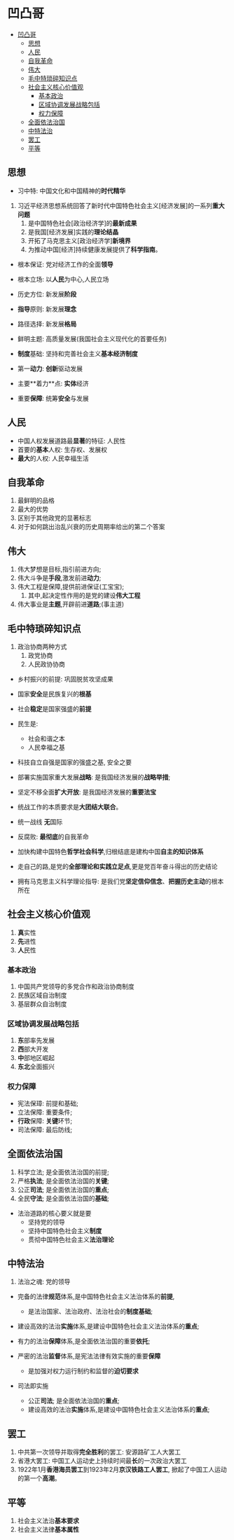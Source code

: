 # 凹凸哥

- [凹凸哥](#凹凸哥)
  - [思想](#思想)
  - [人民](#人民)
  - [自我革命](#自我革命)
  - [伟大](#伟大)
  - [毛中特琐碎知识点](#毛中特琐碎知识点)
  - [社会主义核心价值观](#社会主义核心价值观)
    - [基本政治](#基本政治)
    - [区域协调发展战略包括](#区域协调发展战略包括)
    - [权力保障](#权力保障)
  - [全面依法治国](#全面依法治国)
  - [中特法治](#中特法治)
  - [罢工](#罢工)
  - [平等](#平等)

## 思想

- 习中特: 中国文化和中国精神的**时代精华**

1. 习近平经济思想系统回答了新时代中国特色社会主义[经济发展]的一系列**重大问题**
   1. 是中国特色社会[政治经济学]的**最新成果**
   2. 是我国[经济发展]实践的**理论结晶**
   3. 开拓了马克思主义[政治经济学]**新境界**
   4. 为推动中国[经济]持续健康发展提供了**科学指南**。

- 根本保证: 党对经济⼯作的全⾯**领导**
- 根本⽴场: 以**人民**为中⼼,⼈⺠⽴场
- 历史⽅位: 新发展**阶段**
- **指导**原则: 新发展**理念**
- 路径选择: 新发展**格局**
- 鲜明主题: ⾼质量发展(我国社会主义现代化的首要任务)
- **制度**基础: 坚持和完善社会主义**基本经济制度**

- 第⼀**动⼒**: **创新**驱动发展
- 主要**着⼒**点: **实体**经济
- 重要**保障**: 统筹**安全**与发展

## 人民

- 中国人权发展道路最**显著**的特征: 人民性
- 首要的**基本**人权: 生存权、发展权
- **最大**的人权: 人民幸福生活

## 自我革命

1. 最鲜明的品格
2. 最大的优势
3. 区别于其他政党的显著标志
4. 对于如何跳出治乱兴衰的历史周期率给出的第二个答案

## 伟大

1. 伟大梦想是目标,指引前进方向;
2. 伟大斗争是**手段**,激发前进**动力**;
3. 伟大工程是保障,提供前进保证(工宝宝);
   1. 其中,起决定性作用的是党的建设**伟大工程**
4. 伟大事业是**主题**,开辟前进**道路**;(事主道)

## 毛中特琐碎知识点

1. 政治协商两种方式
   1. 政党协商
   2. 人民政协协商

- 乡村振兴的前提: 巩固脱贫攻坚成果

- 国家**安全**是民族复兴的**根基**
- 社会**稳定**是国家强盛的**前提**
- 民生是:
  - 社会和谐之本
  - 人民幸福之基

- 科技自立自强是国家的强盛之基, 安全之要

- 部署实施国家重大发展**战略**: 是我国经济发展的**战略举措**;
- 坚定不移全面**扩大开放**: 是我国经济发展的**重要法宝**

- 统战工作的本质要求是**大团结大联合**。

- 统一战线 **无**国际

- 反腐败: **最彻底**的自我革命

- 加快构建中国特色**哲学社会科学**,归根结底是建构中国**自主的知识体系**

- 走自己的路,是党的**全部理论和实践立足点**,更是党百年奋斗得出的历史结论
- 拥有马克思主义科学理论指导: 是我们党**坚定信仰信念**、**把握历史主动**的根本所在

## 社会主义核心价值观

1. **真**实性
2. **先**进性
3. **人**民性

### 基本政治

1. 中国共产党领导的多党合作和政治协商制度
2. 民族区域自治制度
3. 基层群众自治制度

### 区域协调发展战略包括

1. **东**部率先发展
2. **西**部大开发
3. **中**部地区崛起
4. **东北**全面振兴

### 权力保障

- 宪法保璋: 前提和基础;
- 立法保障: 重要条件;
- **行政**保障: **关键**环节;
- 司法保障: 最后防线;

## 全面依法治国

1. 科学立法; 是全面依法治国的前提;
2. 严格**执法**; 是全面依法治国的**关键**;
3. 公正**司法**; 是全面依法治国的**重点**;
4. 全民**守法**; 是全面依法治国的**基础**;

- 法治道路的核心要义就是要
  - 坚持党的领导
  - 坚持中国特色社会主义**制度**
  - 贯彻中国特色社会主义**法治理论**

## 中特法治

1. 法治之魂: 党的领导

- 完备的法律**规范**体系,是中国特色社会主义法治体系的**前提**,
  - 是法治国家、法治政府、法治社会的**制度基础**;
- 建设高效的法治**实施**体系,是建设中国特色社会主义法治体系的**重点**;
- 有力的法治**保障**体系,是全面依法治国的重要**依托**;
- 严密的法治**监督**体系,是宪法法律有效实施的重要**保障**
  - 是加强对权力运行制约和监督的**迫切要求**

- 司法即实施
  - 公正**司法**; 是全面依法治国的**重点**;
  - 建设高效的法治**实施**体系,是建设中国特色社会主义法治体系的**重点**;

## 罢工

1. 中共第⼀次领导并取得**完全胜利**的罢⼯: 安源路矿⼯⼈⼤罢工
2. 省港大罢工: 中国工人运动史上持续时间最**长**的一次政治大罢工
3. 1922年1月**香港海员罢工**到1923年2月**京汉铁路工人罢工**, 掀起了中国工人运动的第一个**高潮**。

## 平等

1. 社会主义法治**基本要求**
2. 社会主义法律**基本属性**
